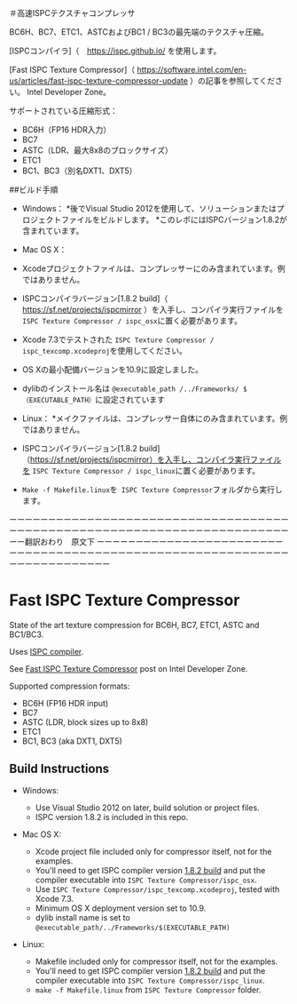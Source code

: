 
＃高速ISPCテクスチャコンプレッサ

BC6H、BC7、ETC1、ASTCおよびBC1 / BC3の最先端のテクスチャ圧縮。

[ISPCコンパイラ]（　https://ispc.github.io/
を使用します。

[Fast ISPC Texture Compressor]（
https://software.intel.com/en-us/articles/fast-ispc-texture-compressor-update
）の記事を参照してください。
Intel Developer Zone。

サポートされている圧縮形式：

* BC6H（FP16 HDR入力）
* BC7
* ASTC（LDR、最大8x8のブロックサイズ）
* ETC1
* BC1、BC3（別名DXT1、DXT5）


##ビルド手順

* Windows：
*後でVisual Studio 2012を使用して、ソリューションまたはプロジェクトファイルをビルドします。
*このレポにはISPCバージョン1.8.2が含まれています。

* Mac OS X：
* Xcodeプロジェクトファイルは、コンプレッサーにのみ含まれています。例ではありません。
* ISPCコンパイラバージョン[1.8.2 build]（
https://sf.net/projects/ispcmirror
）を入手し、コンパイラ実行ファイルを `ISPC Texture Compressor / ispc_osx`に置く必要があります。
* Xcode 7.3でテストされた `ISPC Texture Compressor / ispc_texcomp.xcodeproj`を使用してください。
* OS Xの最小配備バージョンを10.9に設定しました。
* dylibのインストール名は `@executable_path /../Frameworks/ $（EXECUTABLE_PATH）`に設定されています

* Linux：
*メイクファイルは、コンプレッサー自体にのみ含まれています。例ではありません。
* ISPCコンパイラバージョン[1.8.2 build]（https://sf.net/projects/ispcmirror）を入手し、コンパイラ実行ファイルを `ISPC Texture Compressor / ispc_linux`に置く必要があります。
* `Make -f Makefile.linux`を` ISPC Texture Compressor`フォルダから実行します。




ーーーーーーーーーーーーーーーーーーーーーーーーーーーーーーーーーーーーーーーーーーーーーーーーーーーーーーーーーーーーーーーーーーーーーーーーーー翻訳おわり　原文下
ーーーーーーーーーーーーーーーーーーーーーーーーーーーーーーーーーーーーーーーーーーーーーーーーーーーーーーーーーーーーーーーーーーーーーーーーー



# Fast ISPC Texture Compressor

State of the art texture compression for BC6H, BC7, ETC1, ASTC and BC1/BC3.

Uses [ISPC compiler](https://ispc.github.io/).

See [Fast ISPC Texture Compressor](https://software.intel.com/en-us/articles/fast-ispc-texture-compressor-update) post on
Intel Developer Zone.

Supported compression formats:

* BC6H (FP16 HDR input)
* BC7
* ASTC (LDR, block sizes up to 8x8)
* ETC1
* BC1, BC3 (aka DXT1, DXT5)


## Build Instructions

* Windows:
	* Use Visual Studio 2012 on later, build solution or project files.
	* ISPC version 1.8.2 is included in this repo.

* Mac OS X:
	* Xcode project file included only for compressor itself, not for the examples.
	* You'll need to get ISPC compiler version [1.8.2 build](https://sf.net/projects/ispcmirror) and put the compiler executable into `ISPC Texture Compressor/ispc_osx`.
	* Use `ISPC Texture Compressor/ispc_texcomp.xcodeproj`, tested with Xcode 7.3.
	* Minimum OS X deployment version set to 10.9.
	* dylib install name is set to `@executable_path/../Frameworks/$(EXECUTABLE_PATH)`

* Linux:
	* Makefile included only for compressor itself, not for the examples.
	* You'll need to get ISPC compiler version [1.8.2 build](https://sf.net/projects/ispcmirror) and put the compiler executable into `ISPC Texture Compressor/ispc_linux`.
	* `make -f Makefile.linux` from `ISPC Texture Compressor` folder.
